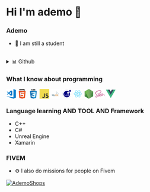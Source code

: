 <h1>Hi I'm ademo 👊 </h1>

### Ademo 

- 🧠 I am still a student 

<br/>

<details> 
  <summary>📊 Github</summary>

  <br />
  
  [![AdemoDEV github stats](https://github-readme-stats.vercel.app/api?username=AdemoDEV&count_private=true&show_icons=true)](https://github.com/anuraghazra/github-readme-stats)

  [![Top Langs](https://github-readme-stats.vercel.app/api/top-langs/?username=AdemoDEV&layout=compact)](https://github.com/anuraghazra/github-readme-stats)
  
</details>

### What I know about programming 

<a href=https://discord.gg/HQgfNzW target="blank"><img align="center" src=https://raw.githubusercontent.com/github/explore/80688e429a7d4ef2fca1e82350fe8e3517d3494d/topics/visual-studio-code/visual-studio-code.png alt="tools Visual Studio Code" width="26" /></a>
<a href=https://discord.gg/HQgfNzW target="blank"><img align="center" src=https://raw.githubusercontent.com/github/explore/80688e429a7d4ef2fca1e82350fe8e3517d3494d/topics/html/html.png alt="languages HTML5"  width="26" /></a>
<a href=https://discord.gg/HQgfNzW target="blank"><img align="center" src=https://raw.githubusercontent.com/github/explore/80688e429a7d4ef2fca1e82350fe8e3517d3494d/topics/css/css.png alt="languages CSS3"  width="26" /></a>
<a href=https://discord.gg/HQgfNzW target="blank"><img align="center" src=https://raw.githubusercontent.com/github/explore/80688e429a7d4ef2fca1e82350fe8e3517d3494d/topics/javascript/javascript.png alt="languages JavaScript"  width="26" /></a>
<a href=https://discord.gg/HQgfNzW target="blank"><img align="center" src=https://raw.githubusercontent.com/github/explore/80688e429a7d4ef2fca1e82350fe8e3517d3494d/topics/mysql/mysql.png alt="languages MySQL"  width="26" /></a>
<a href=https://discord.gg/HQgfNzW target="blank"><img align="center" src=https://raw.githubusercontent.com/github/explore/80688e429a7d4ef2fca1e82350fe8e3517d3494d/topics/lua/lua.png alt="languages LUA"  width="26" /></a>
<a href=https://discord.gg/HQgfNzW target="blank"><img align="center" src=https://raw.githubusercontent.com/github/explore/80688e429a7d4ef2fca1e82350fe8e3517d3494d/topics/react/react.png alt="Framework React"  width="26" /></a>
<a href=https://discord.gg/HQgfNzW target="blank"><img align="center" src=https://raw.githubusercontent.com/github/explore/80688e429a7d4ef2fca1e82350fe8e3517d3494d/topics/nodejs/nodejs.png alt="languages Node.js"  width="26" /></a>
<a href=https://discord.gg/HQgfNzW target="blank"><img align="center" src=https://raw.githubusercontent.com/github/explore/80688e429a7d4ef2fca1e82350fe8e3517d3494d/topics/sass/sass.png alt="languages Sass"  width="26" /></a>
<a href=https://discord.gg/HQgfNzW target="blank"><img align="center" src=https://raw.githubusercontent.com/github/explore/80688e429a7d4ef2fca1e82350fe8e3517d3494d/topics/vue/vue.png alt="Framework Vue.js"  width="26" /></a>


### Language learning AND TOOL AND Framework

- C++
- C#
- Unreal Engine
- Xamarin



### FIVEM

- ⚙️ I also do missions for people on Fivem
<p>
<a href=https://discord.gg/HQgfNzW target="blank"><img align="center" src=https://cdn.jsdelivr.net/npm/simple-icons@v3/icons/discord.svg alt="AdemoShops" height="20" width="20" 
</p>
                                                       
                                                 
